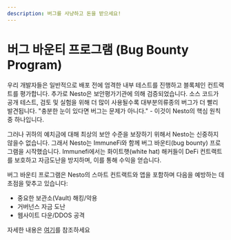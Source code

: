 ```yaml
---
description: 버그를 사냥하고 돈을 받으세요!
---
```


# 버그 바운티 프로그램 (Bug Bounty Program)

우리 개발자들은 일반적으로 배포 전에 엄격한 내부 테스트를 진행하고 블록체인 컨트랙트를 평가합니다. 추가로 Nesto은 보안평가기관에 의해 검증되었습니다. 소스 코드가 공개 테스트, 검토 및 실험을 위해 더 많이 사용될수록 대부분의류종의 버그가 더 빨리 발견됩니다. "충분한 눈이 있다면 버그는 문제가 아니다." - 이것이 Nesto의 핵심 원칙 중 하나입니다.

그러나 귀하의 예치금에 대해 최상의 보안 수준을 보장하기 위해서 Nesto는 신중하지 않을수 없습니다. 그래서 Nesto는 ImmuneFi와 함께 버그 바운티(bug bounty) 프로그램을 시작했습니다. Immunefi에서는 화이트햇(white hat) 해커들이 DeFi 컨트랙트를 보호하고 자금도난을 방지하며, 이를 통해 수익을 얻습니다.

버그 바운티 프로그램은 Nesto의 스마트 컨트랙트와 앱을 포함하며 다음을 예방하는 데 초점을 맞추고 있습니다:

* 중요한 보관소(Vault) 해킹/악용
* 거버넌스 자금 도난
* 웹사이트 다운/DDOS 공격

자세한 내용은 [여기](https://immunefi.com/bounty/beefyfinance/)를 참조하세요
